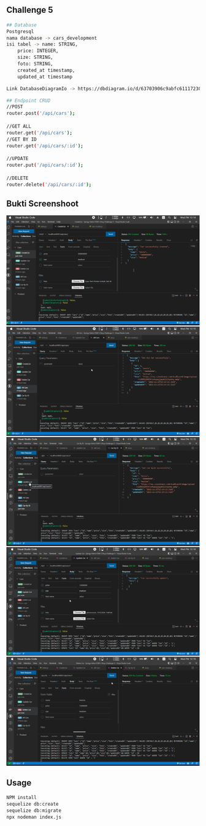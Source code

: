 ## Challenge 5 

```sh
## Database  
Postgresql 
nama database -> cars_development
isi tabel -> name: STRING,
    price: INTEGER,
    size: STRING,
    foto: STRING,
    created_at timestamp,
    updated_at timestamp
```

```sh
Link DatabaseDiagramIo -> https://dbdiagram.io/d/63703906c9abfc61117230b6
```

```sh
## Endpoint CRUD  
//POST
router.post('/api/cars');

//GET ALL
router.get('/api/cars');
//GET BY ID
router.get('/api/cars/:id');

//UPDATE
router.put('/api/cars/:id');

//DELETE
router.delete('/api/cars/:id');

```
## Bukti Screenshoot

![Screenshoot](./gambar/post.png)
![Screenshoot](./gambar/getall.png)
![Screenshoot](./gambar/getbyid.png)
![Screenshoot](./gambar/update.png)
![Screenshoot](./gambar/delete.png)



## Usage

```sh
NPM install 
sequelize db:create
sequelize db:migrate
npx nodeman index.js
```


